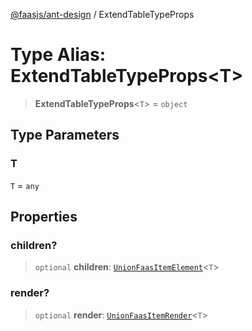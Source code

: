 [@faasjs/ant-design](../README.md) / ExtendTableTypeProps

# Type Alias: ExtendTableTypeProps\<T\>

> **ExtendTableTypeProps**\<`T`\> = `object`

## Type Parameters

### T

`T` = `any`

## Properties

### children?

> `optional` **children**: [`UnionFaasItemElement`](UnionFaasItemElement.md)\<`T`\>

### render?

> `optional` **render**: [`UnionFaasItemRender`](UnionFaasItemRender.md)\<`T`\>
